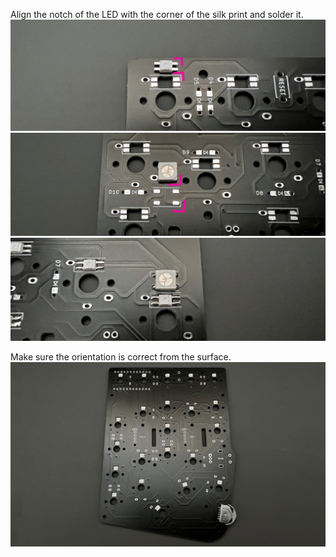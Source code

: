 Align the notch of the LED with the corner of the silk print and solder it.  
![](img/IMG_1039.jpg)    
![](img/IMG_1049.jpg)  
![](img/IMG_1059.jpeg)    

Make sure the orientation is correct from the surface.
![](img/IMG_1068.jpeg)  

